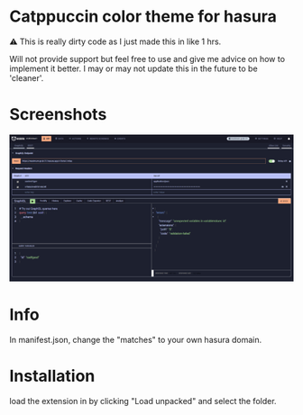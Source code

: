 # Catppuccin color theme for hasura
⚠️ This is really dirty code as I just made this in like 1 hrs.

Will not provide support but feel free to use and give me advice on how to implement it better.
I may or may not update this in the future to be 'cleaner'.

# Screenshots
![Screenshot](https://github.com/Di-KaZ/hasura-catppuccin/blob/main/screen.png?raw=true)

# Info
In manifest.json, change the "matches" to your own hasura domain.

# Installation
load the extension in  by clicking "Load unpacked" and select the folder.